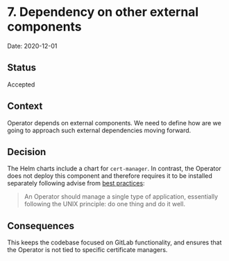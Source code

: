 # 7. Dependency on other external components

Date: 2020-12-01

## Status

Accepted

## Context

Operator depends on external components. We need to define how are we going to approach such external dependencies moving forward.

## Decision

The Helm charts include a chart for `cert-manager`.
In contrast, the Operator does not deploy this component and therefore requires it to be installed separately following advise from [best practices](https://sdk.operatorframework.io/docs/best-practices/best-practices/#development):

> An Operator should manage a single type of application, essentially following the UNIX principle: do one thing and do it well.

## Consequences

This keeps the codebase focused on GitLab functionality, and ensures that
the Operator is not tied to specific certificate managers.
